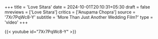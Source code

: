 +++
title = 'Love Sitara'
date = 2024-10-01T20:10:31+05:30
draft = false
mreviews = ['Love Sitara']
critics = ['Anupama Chopra']
source = '7Xr7PqWc8-Y'
subtitle = 'More Than Just Another Wedding Film?'
type = 'video'
+++

{{< youtube id="7Xr7PqWc8-Y" >}}
